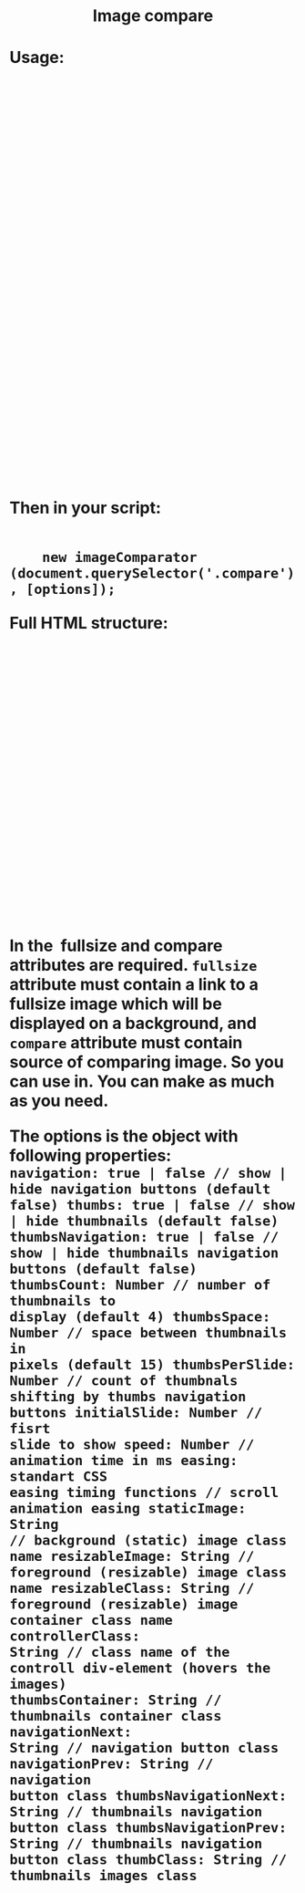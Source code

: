 <h1 align="center">Image compare<h1>
Usage:

<code>
    <head>
        <link rel="stylesheet" href="./image_compare.css">
    </head>
    <body>
        <div class="compare">
            <div class="compare_galery_wrapper">
                <div class="compare_static">
                    <img class="compare_static_image" src="" alt="">
                </div>
                <div class="compare_resizable">
                    <img class="compare_resizable_image" src="" alt="">
                </div>
                <div class="control_wrapper"></div>
            </div>
        </div>
    <script src="./image_compare.js"></script>
    </body>
</code>

Then in your script:

<code>
    new imageComparator (document.querySelector('.compare'), [options]);
</code>

Full HTML structure: 
<code>
    <div class="compare">
        <div class="compare_galery_wrapper">
            <div class="compare_static">
                <img class="compare_static_image" src="" alt="">
            </div>
            <div class="compare_resizable">
                <img class="compare_resizable_image" src="" alt="">
            </div>
            <div class="control_wrapper"></div>
            <span class="compare_next copmare_contorl_btn contorl_btn_next"></span>
            <span class="compare_prev copmare_contorl_btn contorl_btn_prev"></span>
        </div>
        <div class="compare_thmb_wrapper">
            <img src=""
                fullSize=""
                compare=""
                alt=""
                class="compare_thumb"
            >
            <span class="thumbs_compare_next copmare_contorl_btn contorl_btn_next"></span>
            <span class="thumbs_compare_prev copmare_contorl_btn contorl_btn_prev"></span>
        </div>
    </div>
</code>

In the <code><img></code> fullsize and compare attributes are required. <code>fullsize</code> attribute must contain a link to a fullsize image which will be displayed on a background, and <code>compare</code> attribute must contain source of comparing image. So you can use in. You can make as much <code><img class="compare_thumb"></code> as you need.

The options is the object with following properties: 
<code>
navigation: true | false // show | hide navigation buttons (default false)
thumbs: true | false // show | hide thumbnails (default false)
thumbsNavigation:  true | false // show | hide thumbnails navigation buttons (default false)
thumbsCount: Number // number of thumbnails to display (default 4)
thumbsSpace: Number // space between thumbnails in pixels (default 15)
thumbsPerSlide: Number // count of thumbnals shifting by thumbs navigation buttons
initialSlide: Number // fisrt slide to show
speed: Number // animation time in ms
easing: standart CSS easing timing functions // scroll animation easing
staticImage: String // background (static) image class name
resizableImage: String // foreground (resizable) image class name
resizableClass: String // foreground (resizable) image container class name
controllerClass: String // class name of the controll div-element (hovers the images)
thumbsContainer: String // thumbnails container class
navigationNext: String // navigation button class
navigationPrev: String // navigation button class
thumbsNavigationNext: String // thumbnails navigation button class
thumbsNavigationPrev: String // thumbnails navigation button class
thumbClass: String // thumbnails images class